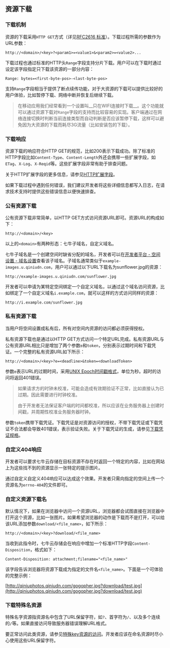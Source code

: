 <a name="download"></a>
## 资源下载

<a name="download-models"></a>
### 下载机制

资源的下载采用`HTTP GET`方式（详见[RFC2616 标准](<http://www.w3.org/Protocols/rfc2616/rfc2616-sec14.html#sec14.35>)）。下载过程所需的参数作为URL参数：

```
http://<domain>/<key>?<param1>=<value1>&<param2>=<value2>...
```

下载过程也通过标准的HTTP头`Range`字段支持分片下载。用户可以在下载时通过设定该字段指定只下载该资源的一部分内容：

```
Range: bytes=<first-byte-pos>-<last-byte-pos>
```

支持`Range`字段相当于提供了断点续传功能，对于大资源的下载可以提供比较好的用户体验，比如暂停下载、网络中断并恢复后继续下载。

> 在移动应用我们经常看到一个设置叫__只在WIFI连接时下载__。这个功能就可以通过资源下载对`Range`字段的支持而比较容易的实现。客户端通过在网络连接切换时判断当前连接类型而自动判断是否应该暂停下载，这样可以避免因为大资源的下载而耗尽3G流量（比如安装包的下载）。
 
<a name="download-response"></a>
### 下载响应

资源下载的响应符合HTTP GET的规范，比如200表示下载成功。除了标准的HTTP字段比如`Content-Type`、`Content-Length`外还会携带一些扩展字段，如`ETag`、`X-Log`、`X-Reqid`等。这些扩展字段非常有助于排查问题。

关于HTTP扩展字段的更多信息，请参见[HTTP扩展字段]()。

如果下载过程中遇到任何错误，我们建议开发者将这些详细信息都写入日志，在请求技术支持时提供这些错误信息以便快速排查。

<a name="download-public-resource"></a>
### 公有资源下载

公有资源下载非常简单，以HTTP GET方式访问资源URL即可。资源URL的构成如下：

```
http://<domain>/<key>
```

以上的`<domain>`有两种形态：七牛子域名，自定义域名。

七牛子域名是一个创建空间时缺省分配的域名，开发者可以在[开发者平台 - 空间设置 - 域名设置](https://portal.qiniu.com)查看该子域名。子域名通常类似于`example-images.u.qiniudn.com`，用户可以通过以下URL下载名为sunflower.jpg的资源：

```
http://example-images.u.qiniudn.com/sunflower.jpg
```

开发者可以申请为某特定空间绑定一个自定义域名，以通过这个域名访问资源，比如绑定了一个自定义域名`i.example.com`，就可以这样的方式访问同样的资源：

```
http://i.example.com/sunflower.jpg
```

<a name="download-private-resource"></a>
### 私有资源下载

当用户将空间设置成私有后，所有对空间内资源的访问都必须获得授权。

私有资源下载也是通过以HTTP GET方式访问一个特定URL完成。私有资源URL与公有资源URL相比只是增加了两个参数`e`和`token`，分别表示过期时间和下载凭证。一个完整的私有资源URL如下所示：

```
http://<domain>/<key>?e=<deadline>&token=<downloadToken>
```

参数`e`表示URL的过期时间，采用[UNIX Epoch时间戳格式](http://en.wikipedia.org/wiki/Unix_time)，单位为秒。超时的访问将返回401错误。

> 如果请求方的时钟未校准，可能会造成有效期验证不正常，比如直接认为已过期。因此需要进行时钟校准。
> 
> 由于开发者无法保证客户端的时间都校准，所以应该在业务服务器上创建时间戳，并周期性校准业务服务器时钟。

参数`token`携带下载凭证。下载凭证是对资源访问的授权，不带下载凭证或下载凭证不合法都会导致401错误，表示验证失败。关于下载凭证的生成，请参见[下载凭证规格]()。

<a name="404-not-found"></a>
### 自定义404响应

开发者可以要求七牛云存储在目标资源不存在时返回一个特定的内容，比如在网站上为这些找不到的资源显示一张特定的提示图片。

通过自定义自定义404响应可以达成这个效果。开发者只需向指定的空间上传一个资源名为`errno-404`的文件即可。

<a name="download-friendly-name"></a>
### 自定义资源下载名

默认情况下，如果在浏览器中访问一个资源URL，浏览器都会试图直接在浏览器中打开这个资源，比如一张图片。如果希望浏览器的动作是下载而不是打开，可以给该URL添加参数`download/<file_name>`，如下所示：

```
http://<domain>/<key>?download/<file_name>
```

当收到此指令时，七牛云存储会在响应中增加一个标准HTTP字段`Content-Disposition`，格式如下：

```
Content-Disposition: attachment;filename="<file_name>"
```

该字段告诉浏览器将资源下载成为指定的文件名`<file_name>`。下面是一个可体验的完整示例：

  [http://qiniuphotos.qiniudn.com/gogopher.jpg?download/test.jpg](http://qiniuphotos.qiniudn.com/gogopher.jpg?download/test.jpg)

<a name="download-special-key"></a>
### 下载特殊名资源

特殊名字资源指资源名中包含了URL保留字符，如`?`、首字符为`/`、以及多个连续的`/`等。如果直接访问导致服务器错误理解URL格式。

要正常访问此类资源，请参见[特殊key资源的访问](http://kb.qiniu.com/52slk76w)。开发者应该在命名资源时尽小心使用这些URL保留字符。
